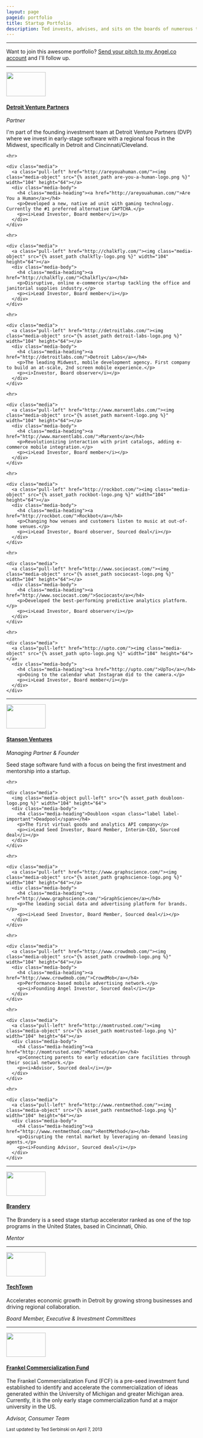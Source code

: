 ```yaml
---
layout: page
pageid: portfolio
title: Startup Portfolio
description: Ted invests, advises, and sits on the boards of numerous tech startups, funds, and organizations. He's currently a Partner at Detroit Venture Partners.
---
```


<hr>

<p class="alert alert-block alert-success">Want to join this awesome portfolio? <a href="https://angel.co/tedserbinski">Send your pitch to my Angel.co account</a> and I'll follow up.</p>

<hr>

<div class="media">
  <a class="pull-left" href="http://detroitventurepartners.com/"><img class="media-object" src="{% asset_path detroit-venture-partners-logo.png %}" width="104" height="64"></a>
  <div class="media-body">
    <h4 class="media-heading"><a href="http://detroitventurepartners.com/">Detroit Venture Partners</a></h4>
    <i>Partner</i>
    <p>I'm part of the founding investment team at Detroit Venture Partners (DVP) where we invest in early-stage software with a regional focus in the Midwest, specifically in Detroit and Cincinnati/Cleveland.</p>

    <hr>

    <div class="media">
      <a class="pull-left" href="http://areyouahuman.com/"><img class="media-object" src="{% asset_path are-you-a-human-logo.png %}" width="104" height="64"></a>
      <div class="media-body">
        <h4 class="media-heading"><a href="http://areyouahuman.com/">Are You a Human</a></h4>
        <p>Developed a new, native ad unit with gaming technology. Currently the #1 preferred alternative CAPTCHA.</p>
        <p><i>Lead Investor, Board member</i></p>
      </div>
    </div>

    <hr>

    <div class="media">
      <a class="pull-left" href="http://chalkfly.com/"><img class="media-object" src="{% asset_path chalkfly-logo.png %}" width="104" height="64"></a>
      <div class="media-body">
        <h4 class="media-heading"><a href="http://chalkfly.com/">Chalkfly</a></h4>
        <p>Disruptive, online e-commerce startup tackling the office and janitorial supplies industry.</p>
        <p><i>Lead Investor, Board member</i></p>
      </div>
    </div>

    <hr>

    <div class="media">
      <a class="pull-left" href="http://detroitlabs.com/"><img class="media-object" src="{% asset_path detroit-labs-logo.png %}" width="104" height="64"></a>
      <div class="media-body">
        <h4 class="media-heading"><a href="http://detroitlabs.com/">Detroit Labs</a></h4>
        <p>The leading Midwest, mobile development agency. First company to build an at-scale, 2nd screen mobile experience.</p>
        <p><i>Investor, Board observer</i></p>
      </div>
    </div>

    <hr>

    <div class="media">
      <a class="pull-left" href="http://www.marxentlabs.com/"><img class="media-object" src="{% asset_path marxent-logo.png %}" width="104" height="64"></a>
      <div class="media-body">
        <h4 class="media-heading"><a href="http://www.marxentlabs.com/">Marxent</a></h4>
        <p>Revolutionizing interaction with print catalogs, adding e-commerce mobile integration.</p>
        <p><i>Lead Investor, Board member</i></p>
      </div>
    </div>

    <hr>

    <div class="media">
      <a class="pull-left" href="http://rockbot.com/"><img class="media-object" src="{% asset_path rockbot-logo.png %}" width="104" height="64"></a>
      <div class="media-body">
        <h4 class="media-heading"><a href="http://rockbot.com/">Rockbot</a></h4>
        <p>Changing how venues and customers listen to music at out-of-home venues.</p>
        <p><i>Lead Investor, Board observer, Sourced deal</i></p>
      </div>
    </div>

    <hr>

    <div class="media">
      <a class="pull-left" href="http://www.sociocast.com/"><img class="media-object" src="{% asset_path sociocast-logo.png %}" width="104" height="64"></a>
      <div class="media-body">
        <h4 class="media-heading"><a href="http://www.sociocast.com/">Sociocast</a></h4>
        <p>Developed the best-performing predictive analytics platform.</p>
        <p><i>Lead Investor, Board observer</i></p>
      </div>
    </div>

    <hr>

    <div class="media">
      <a class="pull-left" href="http://upto.com/"><img class="media-object" src="{% asset_path upto-logo.png %}" width="104" height="64"></a>
      <div class="media-body">
        <h4 class="media-heading"><a href="http://upto.com/">UpTo</a></h4>
        <p>Doing to the calendar what Instagram did to the camera.</p>
        <p><i>Lead Investor, Board member</i></p>
      </div>
    </div>

  </div>
</div>

<hr>

<div class="media">
  <a class="pull-left" href="http://stansonventures.com/"><img class="media-object" src="{% asset_path stanson-ventures-logo.png %}" width="104" height="64"></a>
  <div class="media-body">
    <h4 class="media-heading"><a href="http://stansonventures.com/">Stanson Ventures</a></h4>
    <i>Managing Partner &amp; Founder</i>
    <p>Seed stage software fund with a focus on being the first investment and mentorship into a startup.</p>

    <hr>

    <div class="media">
      <img class="media-object pull-left" src="{% asset_path doubloon-logo.png %}" width="104" height="64">
      <div class="media-body">
        <h4 class="media-heading">Doubloon <span class="label label-important">Deadpool</span></h4>
        <p>The first virtual goods and analytics API company</p>
        <p><i>Lead Seed Investor, Board Member, Interim-CEO, Sourced deal</i></p>
      </div>
    </div>

    <hr>

    <div class="media">
      <a class="pull-left" href="http://www.graphscience.com/"><img class="media-object" src="{% asset_path graphscience-logo.png %}" width="104" height="64"></a>
      <div class="media-body">
        <h4 class="media-heading"><a href="http://www.graphscience.com/">GraphScience</a></h4>
        <p>The leading social data and advertising platform for brands.</p>
        <p><i>Lead Seed Investor, Board Member, Sourced deal</i></p>
      </div>
    </div>

    <hr>

    <div class="media">
      <a class="pull-left" href="http://www.crowdmob.com/"><img class="media-object" src="{% asset_path crowdmob-logo.png %}" width="104" height="64"></a>
      <div class="media-body">
        <h4 class="media-heading"><a href="http://www.crowdmob.com/">CrowdMob</a></h4>
        <p>Performance-based mobile advertising network.</p>
        <p><i>Founding Angel Investor, Sourced deal</i></p>
      </div>
    </div>

    <hr>

    <div class="media">
      <a class="pull-left" href="http://momtrusted.com/"><img class="media-object" src="{% asset_path momtrusted-logo.png %}" width="104" height="64"></a>
      <div class="media-body">
        <h4 class="media-heading"><a href="http://momtrusted.com/">MomTrusted</a></h4>
        <p>Connecting parents to early education care facilities through their social network.</p>
        <p><i>Advisor, Sourced deal</i></p>
      </div>
    </div>

    <hr>

    <div class="media">
      <a class="pull-left" href="http://www.rentmethod.com/"><img class="media-object" src="{% asset_path rentmethod-logo.png %}" width="104" height="64"></a>
      <div class="media-body">
        <h4 class="media-heading"><a href="http://www.rentmethod.com/">RentMethod</a></h4>
        <p>Disrupting the rental market by leveraging on-demand leasing agents.</p>
        <p><i>Founding Advisor, Sourced deal</i></p>
      </div>
    </div>

  </div>
</div>

<hr>

<div class="media">
  <a class="pull-left" href="http://brandery.org/"><img class="media-object" src="{% asset_path brandery-logo.png %}" width="104" height="64"></a>
  <div class="media-body">
    <h4 class="media-heading"><a href="http://brandery.org/">Brandery</a></h4>
    <p>The Brandery is a seed stage startup accelerator ranked as one of the top programs in the United States, based in Cincinnati, Ohio.</p>
    <p><i>Mentor</i></p>
  </div>
</div>

<hr>

<div class="media">
  <a class="pull-left" href="http://techtowndetroit.org/"><img class="media-object" src="{% asset_path techtown-logo.png %}" width="104" height="64"></a>
  <div class="media-body">
    <h4 class="media-heading"><a href="http://techtowndetroit.org/">TechTown</a></h4>
    <p>Accelerates economic growth in Detroit by growing strong businesses and driving regional collaboration.</p>
    <p><i>Board Member, Executive &amp; Investment Committees</i></p>
  </div>
</div>

<hr>

<div class="media">
  <a class="pull-left" href="http://www.frankelfund.com"><img class="media-object" src="{% asset_path frankel-fund-logo.png %}" width="104" height="64"></a>
  <div class="media-body">
    <h4 class="media-heading"><a href="http://www.frankelfund.com">Frankel Commercialization Fund</a></h4>
    <p>The Frankel Commercialization Fund (FCF) is a pre-seed investment fund established to identify and accelerate the commercialization of ideas generated within the University of Michigan and greater Michigan area. Currently, it is the only early stage commercialization fund at a major university in the US.</p>
    <p><i>Advisor, Consumer Team</i></p>
  </div>
</div>

<small>Last updated by Ted Serbinski on April 7, 2013</small>